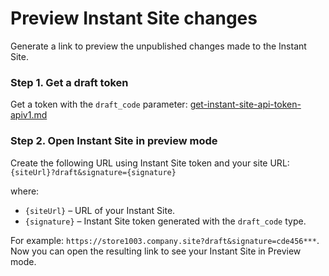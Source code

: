 # Preview Instant Site changes

Generate a link to preview the unpublished changes made to the Instant Site.

### Step 1. Get a draft token

Get a token with the `draft_code` parameter: [get-instant-site-api-token-apiv1.md](get-instant-site-api-token-apiv1.md "mention")

### Step 2. Open Instant Site in preview mode

Create the following URL using Instant Site token and your site URL: `{siteUrl}?draft&signature={signature}`

where:

* `{siteUrl}` – URL of your Instant Site.
* `{signature}` – Instant Site token generated with the `draft_code` type.

For example: `https://store1003.company.site?draft&signature=cde456***`. Now you can open the resulting link to see your Instant Site in Preview mode.
